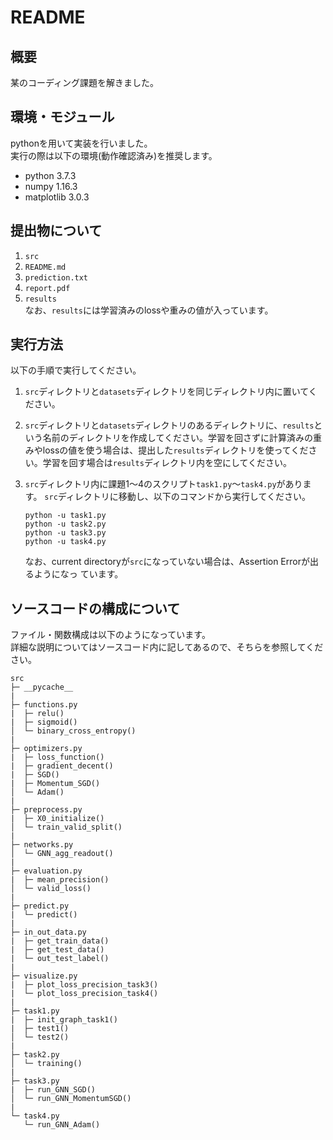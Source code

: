 # README

## 概要
某のコーディング課題を解きました。

## 環境・モジュール
pythonを用いて実装を行いました。  
実行の際は以下の環境(動作確認済み)を推奨します。
- python 3.7.3
- numpy 1.16.3
- matplotlib 3.0.3

## 提出物について
1. `src`
2. `README.md`
3. `prediction.txt`
4. `report.pdf`
5. `results`  
なお、`results`には学習済みのlossや重みの値が入っています。

## 実行方法
以下の手順で実行してください。  
1. `src`ディレクトリと`datasets`ディレクトリを同じディレクトリ内に置いてください。  
2. `src`ディレクトリと`datasets`ディレクトリのあるディレクトリに、`results`という名前のディレクトリを作成してください。学習を回さずに計算済みの重みやlossの値を使う場合は、提出した`results`ディレクトリを使ってください。学習を回す場合は`results`ディレクトリ内を空にしてください。
3. `src`ディレクトリ内に課題1〜4のスクリプト`task1.py`〜`task4.py`があります。
   `src`ディレクトリに移動し、以下のコマンドから実行してください。  
   
   ```
   python -u task1.py
   python -u task2.py
   python -u task3.py
   python -u task4.py
   ```
   なお、current directoryが`src`になっていない場合は、Assertion Errorが出るようになっ    ています。


## ソースコードの構成について
ファイル・関数構成は以下のようになっています。  
詳細な説明についてはソースコード内に記してあるので、そちらを参照してください。

```
src
├─ __pycache__
|
├─ functions.py
|  ├─ relu()
|  ├─ sigmoid()
│  └─ binary_cross_entropy()
|
├─ optimizers.py
|  ├─ loss_function()
|  ├─ gradient_decent()
|  ├─ SGD()
|  ├─ Momentum_SGD()
│  └─ Adam()
|
├─ preprocess.py
|  ├─ X0_initialize()
│  └─ train_valid_split()
|
├─ networks.py
│  └─ GNN_agg_readout()
|
├─ evaluation.py
|  ├─ mean_precision()
│  └─ valid_loss()
|
├─ predict.py
|  └─ predict()
|
├─ in_out_data.py
|  ├─ get_train_data()
|  ├─ get_test_data()
|  └─ out_test_label()
|
├─ visualize.py
|  ├─ plot_loss_precision_task3()
|  └─ plot_loss_precision_task4()
|
├─ task1.py
|  ├─ init_graph_task1()
|  ├─ test1()
│  └─ test2()
|
├─ task2.py
│  └─ training()
|
├─ task3.py
|  ├─ run_GNN_SGD()
│  └─ run_GNN_MomentumSGD()
|
└─ task4.py
   └─ run_GNN_Adam()
```




